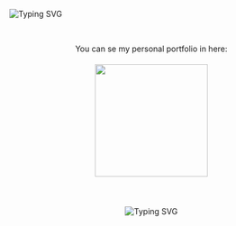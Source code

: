 ![Typing SVG](https://github.com/valentinoarballo/valentinoarballo/blob/main/descarga.svg)

<br/>  

<div align="center">
  
You can se my personal portfolio in here:

<a href="https://dashing-platypus-c0244a.netlify.app/#" target="_blank">
<img src=https://img.shields.io/badge/Netlify-00C7B7?style=for-the-badge&logo=netlify&logoColor=white style="margin: 5px; width: 200px; height: auto;" />
</a>  
<br/>  

<br/>

<br/>  


![Typing SVG](https://github.com/valentinoarballo/valentinoarballo/blob/main/github-user-contribution.svg)

  
</div>  
